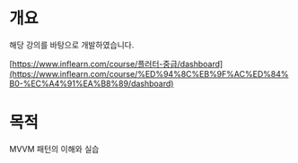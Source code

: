 # 개요

해당 강의를 바탕으로 개발하였습니다.

[https://www.inflearn.com/course/플러터-중급/dashboard](https://www.inflearn.com/course/%ED%94%8C%EB%9F%AC%ED%84%B0-%EC%A4%91%EA%B8%89/dashboard)


# 목적

MVVM 패턴의 이해와 실습

